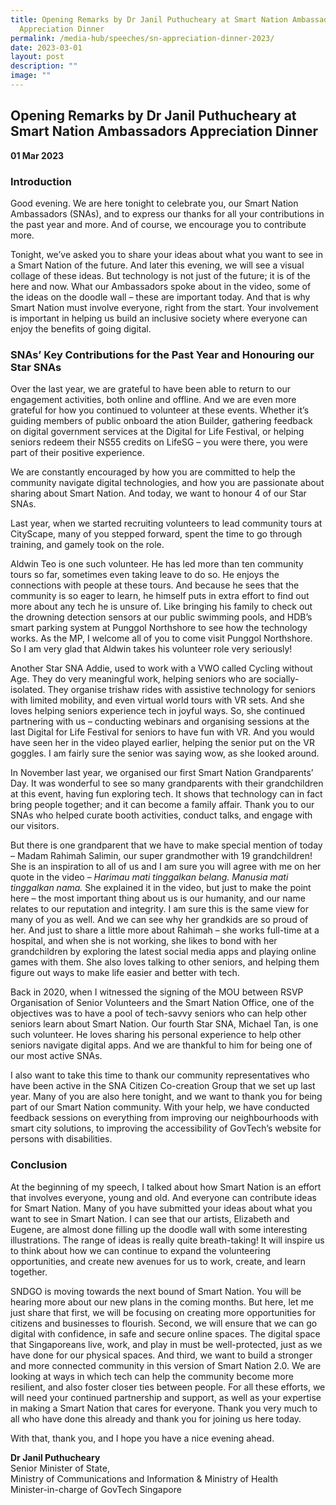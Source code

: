 ```yaml
---
title: Opening Remarks by Dr Janil Puthucheary at Smart Nation Ambassadors
  Appreciation Dinner
permalink: /media-hub/speeches/sn-appreciation-dinner-2023/
date: 2023-03-01
layout: post
description: ""
image: ""
---
```


## Opening Remarks by Dr Janil Puthucheary at Smart Nation Ambassadors Appreciation Dinner

**01 Mar 2023**

### Introduction
  
Good evening. We are here tonight to celebrate you, our Smart Nation Ambassadors (SNAs), and to express our thanks for all your contributions in the past year and more. And of course, we encourage you to contribute more. 

Tonight, we’ve asked you to share your ideas about what you want to see in a Smart Nation of the future. And later this evening, we will see a visual collage of these ideas. But technology is not just of the future; it is of the here and now. What our Ambassadors spoke about in the video, some of the ideas on the doodle wall – these are important today.  And that is why Smart Nation must involve everyone, right from the start. Your involvement is important in helping us build an inclusive society where everyone can enjoy the benefits of going digital.    


### SNAs’ Key Contributions for the Past Year and Honouring our Star SNAs 


Over the last year, we are grateful to have been able to return to our engagement activities, both online and offline. And we are even more grateful for how you continued to volunteer at these events.  Whether it’s guiding members of public onboard the ation Builder, gathering feedback on digital government services at the Digital for Life Festival, or helping seniors redeem their NS55 credits on LifeSG – you were there, you were part of their positive experience.

We are constantly encouraged by how you are committed to help the community navigate digital technologies, and how you are passionate about sharing about Smart Nation. And today, we want to honour 4 of our Star SNAs.

Last year, when we started recruiting volunteers to lead community tours at CityScape, many of you stepped forward, spent the time to go through training, and gamely took on the role.

Aldwin Teo is one such volunteer. He has led more than ten community tours so far, sometimes even taking leave to do so. He enjoys the connections with people at these tours. And because he sees that the community is so eager to learn, he himself puts in extra effort to find out more about any tech he is unsure of. Like bringing his family to check out the drowning detection sensors at our public swimming pools, and HDB’s smart parking system at Punggol Northshore to see how the technology works. As the MP, I welcome all of you to come visit Punggol Northshore. So I am very glad that Aldwin takes his volunteer role very seriously!   

Another Star SNA Addie, used to work with a VWO called Cycling without Age. They do very meaningful work, helping seniors who are socially-isolated. They organise trishaw rides with assistive technology for seniors with limited mobility, and even virtual world tours with VR sets. And she loves helping seniors experience tech in joyful ways. So, she continued partnering with us – conducting webinars and organising sessions at the last Digital for Life Festival for seniors to have fun with VR.  And you would have seen her in the video played earlier, helping the senior put on the VR goggles. I am fairly sure the senior was saying wow, as she looked around.

In November last year, we organised our first Smart Nation Grandparents’ Day. It was wonderful to see so many grandparents with their grandchildren at this event, having fun exploring tech. It shows that technology can in fact bring people together; and it can become a family affair. Thank you to our SNAs who helped curate booth activities, conduct talks, and engage with our visitors.

But there is one grandparent that we have to make special mention of today – Madam Rahimah Salimin, our super grandmother with 19 grandchildren! She is an inspiration to all of us and I am sure you will agree with me on her quote in the video – _Harimau mati tinggalkan belang. Manusia mati tinggalkan nama._ She explained it in the video, but just to make the point here – the most important thing about us is our humanity, and our name relates to our reputation and integrity.  I am sure this is the same view for many of you as well. And we can see why her grandkids are so proud of her. And just to share a little more about Rahimah – she works full-time at a hospital, and when she is not working, she likes to bond with her grandchildren by exploring the latest social media apps and playing online games with them. She also loves talking to other seniors, and helping them figure out ways to make life easier and better with tech.  

Back in 2020, when I witnessed the signing of the MOU between RSVP Organisation of Senior Volunteers and the Smart Nation Office, one of the objectives was to have a pool of tech-savvy seniors who can help other seniors learn about Smart Nation. Our fourth Star SNA, Michael Tan, is one such volunteer. He loves sharing his personal experience to help other seniors navigate digital apps. And we are thankful to him for being one of our most active SNAs. 

I also want to take this time to thank our community representatives who have been active in the SNA Citizen Co-creation Group that we set up last year. Many of you are also here tonight, and we want to thank you for being part of our Smart Nation community. With your help, we have conducted feedback sessions on everything from improving our neighbourhoods with smart city solutions, to improving the accessibility of GovTech’s website for persons with disabilities.

### Conclusion

At the beginning of my speech, I talked about how Smart Nation is an effort that involves everyone, young and old. And everyone can contribute ideas for Smart Nation. Many of you have submitted your ideas about what you want to see in Smart Nation. I can see that our artists, Elizabeth and Eugene, are almost done filling up the doodle wall with some interesting illustrations. The range of ideas is really quite breath-taking! It will inspire us to think about how we can continue to expand the volunteering opportunities, and create new avenues for us to work, create, and learn together.   

SNDGO is moving towards the next bound of Smart Nation. You will be hearing more about our new plans in the coming months. But here, let me just share that first, we will be focusing on creating more opportunities for citizens and businesses to flourish. Second, we will ensure that we can go digital with confidence, in safe and secure online spaces. The digital space that Singaporeans live, work, and play in must be well-protected, just as we have done for our physical spaces.  And third, we want to build a stronger and more connected community in this version of Smart Nation 2.0. We are looking at ways in which tech can help the community become more resilient, and also foster closer ties between people. For all these efforts, we will need your continued partnership and support, as well as your expertise in making a Smart Nation that cares for everyone. Thank you very much to all who have done this already and thank you for joining us here today.   

With that, thank you, and I hope you have a nice evening ahead. 



**Dr Janil Puthucheary**<br>
Senior Minister of State, <br>
Ministry of Communications and Information & Ministry of Health<br>
Minister-in-charge of GovTech Singapore